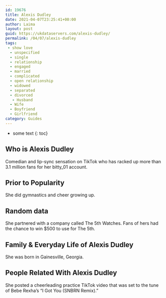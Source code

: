 ```yaml
---
id: 19676
title: Alexis Dudley
date: 2021-04-07T23:25:41+00:00
author: Laima
layout: post
guid: https://ukdataservers.com/alexis-dudley/
permalink: /04/07/alexis-dudley
tags:
 - show love
  - unspecified
  - single
  - relationship
  - engaged
  - married
  - complicated
  - open relationship
  - widowed
  - separated
  - divorced
   - Husband
  - Wife
  - Boyfriend
  - Girlfriend
category: Guides
---
```


* some text
{: toc}


## Who is Alexis Dudley
                  
                  
                  
Comedian and lip-sync sensation on TikTok who has racked up more than 3.1 million fans for her bitty_01 account. 
                  
              
            
              
            
                
                
                
## Prior to Popularity
                  
                  
                  
She did gymnastics and cheer growing up. 
                  
              
            
              
            
                
                
                
## Random data
                  
                  
                  
She partnered with a company called The 5th Watches. Fans of hers had the chance to win $500 to use for The 5th. 
                  
              
            
              
            
                
                
                
## Family & Everyday Life of Alexis Dudley
                  
                  
                  
She was born in Gainesville, Georgia. 
                  
              
            
              
            
                
                
                
## People Related With Alexis Dudley
                  
                  
                  
She posted a cheerleading practice TikTok video that was set to the tune of Bebe Rexha&#8217;s &#8220;I Got You (SNBRN Remix).&#8221; 
                  
              
            
              
            
                
              
            
              
              
            
            
              
            
          
          
          